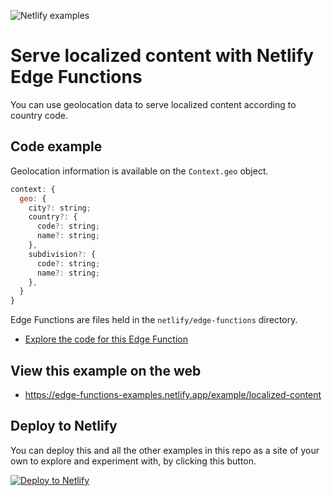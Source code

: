 ![Netlify examples](https://user-images.githubusercontent.com/5865/159468750-df1c2783-39b2-40da-9c0f-971f72a7ea3f.png)

# Serve localized content with Netlify Edge Functions

You can use geolocation data to serve localized content according to country code.

## Code example

Geolocation information is available on the `Context.geo` object.

```javascript
context: {
  geo: {
    city?: string;
    country?: {
      code?: string;
      name?: string;
    },
    subdivision?: {
      code?: string;
      name?: string;
    },
  }
}
```

Edge Functions are files held in the `netlify/edge-functions` directory.

- [Explore the code for this Edge Function](../../netlify/edge-functions/localized-content.js)

## View this example on the web

- https://edge-functions-examples.netlify.app/example/localized-content

## Deploy to Netlify

You can deploy this and all the other examples in this repo as a site of your own to explore and experiment with, by
clicking this button.

[![Deploy to Netlify](https://www.netlify.com/img/deploy/button.svg)](https://app.netlify.com/start/deploy?repository=https://github.com/netlify/edge-functions-examples)
